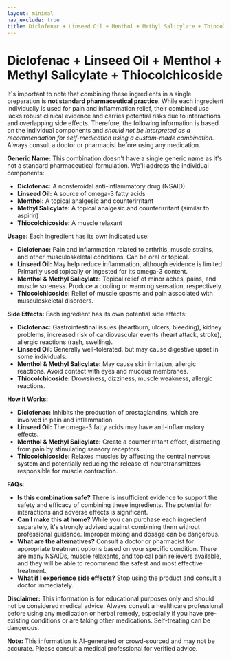 ```yaml
---
layout: minimal
nav_exclude: true
title: Diclofenac + Linseed Oil + Menthol + Methyl Salicylate + Thiocolchicoside
---
```


# Diclofenac + Linseed Oil + Menthol + Methyl Salicylate + Thiocolchicoside

It's important to note that combining these ingredients in a single preparation is **not standard pharmaceutical practice**.  While each ingredient individually is used for pain and inflammation relief, their combined use lacks robust clinical evidence and carries potential risks due to interactions and overlapping side effects.  Therefore, the following information is based on the individual components and *should not be interpreted as a recommendation for self-medication using a custom-made combination.*  Always consult a doctor or pharmacist before using any medication.

**Generic Name:**  This combination doesn't have a single generic name as it's not a standard pharmaceutical formulation. We'll address the individual components:

* **Diclofenac:**  A nonsteroidal anti-inflammatory drug (NSAID)
* **Linseed Oil:** A source of omega-3 fatty acids
* **Menthol:** A topical analgesic and counterirritant
* **Methyl Salicylate:** A topical analgesic and counterirritant (similar to aspirin)
* **Thiocolchicoside:** A muscle relaxant


**Usage:**  Each ingredient has its own indicated use:

* **Diclofenac:**  Pain and inflammation related to arthritis, muscle strains, and other musculoskeletal conditions.  Can be oral or topical.
* **Linseed Oil:**  May help reduce inflammation, although evidence is limited. Primarily used topically or ingested for its omega-3 content.
* **Menthol & Methyl Salicylate:**  Topical relief of minor aches, pains, and muscle soreness.  Produce a cooling or warming sensation, respectively.
* **Thiocolchicoside:** Relief of muscle spasms and pain associated with musculoskeletal disorders.


**Side Effects:** Each ingredient has its own potential side effects:

* **Diclofenac:**  Gastrointestinal issues (heartburn, ulcers, bleeding), kidney problems, increased risk of cardiovascular events (heart attack, stroke), allergic reactions (rash, swelling).
* **Linseed Oil:** Generally well-tolerated, but may cause digestive upset in some individuals.
* **Menthol & Methyl Salicylate:**  May cause skin irritation, allergic reactions.  Avoid contact with eyes and mucous membranes.
* **Thiocolchicoside:**  Drowsiness, dizziness, muscle weakness, allergic reactions.


**How it Works:**

* **Diclofenac:** Inhibits the production of prostaglandins, which are involved in pain and inflammation.
* **Linseed Oil:**  The omega-3 fatty acids may have anti-inflammatory effects.
* **Menthol & Methyl Salicylate:**  Create a counterirritant effect, distracting from pain by stimulating sensory receptors.
* **Thiocolchicoside:**  Relaxes muscles by affecting the central nervous system and potentially reducing the release of neurotransmitters responsible for muscle contraction.


**FAQs:**

* **Is this combination safe?**  There is insufficient evidence to support the safety and efficacy of combining these ingredients.  The potential for interactions and adverse effects is significant.
* **Can I make this at home?** While you can purchase each ingredient separately, it's strongly advised against combining them without professional guidance.  Improper mixing and dosage can be dangerous.
* **What are the alternatives?**  Consult a doctor or pharmacist for appropriate treatment options based on your specific condition. There are many NSAIDs, muscle relaxants, and topical pain relievers available, and they will be able to recommend the safest and most effective treatment.
* **What if I experience side effects?**  Stop using the product and consult a doctor immediately.


**Disclaimer:** This information is for educational purposes only and should not be considered medical advice.  Always consult a healthcare professional before using any medication or herbal remedy, especially if you have pre-existing conditions or are taking other medications.  Self-treating can be dangerous.


**Note:** This information is AI-generated or crowd-sourced and may not be accurate. Please consult a medical professional for verified advice.